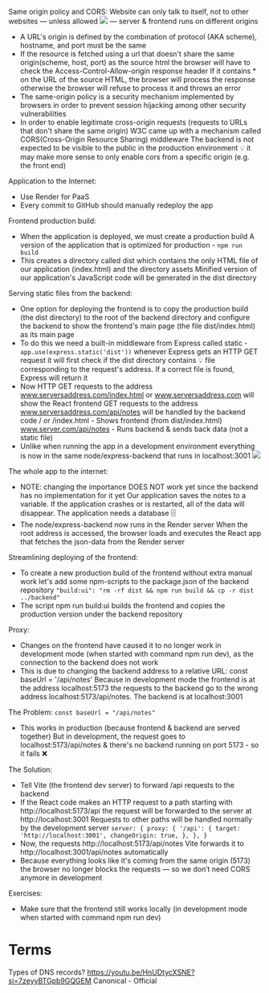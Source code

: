 Same origin policy and CORS: Website can only talk to itself, not to other websites — unless allowed
![](https://fullstackopen.com/static/da88e17cb078c89a6e7ba30d61fab0e6/5a190/3ae.png) — server & frontend runs on different origins
- A URL's origin is defined by the combination of protocol (AKA scheme), hostname, and port must be the same
- If the resource is fetched using a url that doesn't share the same origin(scheme, host, port) as the source html
  the browser will have to check the Access-Control-Allow-origin response header
  If it contains * on the URL of the source HTML, the browser will process the response
  otherwise the browser will refuse to process it and throws an error
- The same-origin policy is a security mechanism implemented by browsers 
  in order to prevent session hijacking among other security vulnerabilities
- In order to enable legitimate cross-origin requests (requests to URLs that don't share the same origin)
  W3C came up with a mechanism called CORS(Cross-Origin Resource Sharing) middleware
  The backend is not expected to be visible to the public in the production environment 💡
  it may make more sense to only enable cors from a specific origin (e.g. the front end)


Application to the Internet:
- Use Render for PaaS
- Every commit to GitHub should manually redeploy the app


Frontend production build:
- When the application is deployed, we must create a production build
  A version of the application that is optimized for production - `npm run build`
- This creates a directory called dist which contains the only HTML file of our application (index.html) and the directory assets
  Minified version of our application's JavaScript code will be generated in the dist directory


Serving static files from the backend:
- One option for deploying the frontend is to copy the production build (the dist directory) to the root of the backend directory
  and configure the backend to show the frontend's main page (the file dist/index.html) as its main page
- To do this we need a built-in middleware from Express called static - `app.use(express.static('dist'))`
  whenever Express gets an HTTP GET request it will first check if the dist directory contains 💡
  file corresponding to the request's address. If a correct file is found, Express will return it
- Now HTTP GET requests to the address www.serversaddress.com/index.html or www.serversaddress.com will show the React frontend
  GET requests to the address www.serversaddress.com/api/notes will be handled by the backend code
  / or /index.html - Shows frontend (from dist/index.html)
  www.server.com/api/notes - Runs backend & sends back data (not a static file)
- Unlike when running the app in a development environment
  everything is now in the same node/express-backend that runs in localhost:3001
  ![](https://fullstackopen.com/static/ee40b09299b5cbf969989a2ad320d198/db910/101.png)


The whole app to the internet:
- NOTE: changing the importance DOES NOT work yet since the backend has no implementation for it yet
  Our application saves the notes to a variable. If the application crashes or is restarted,
  all of the data will disappear. The application needs a database 🗄️
- The node/express-backend now runs in the Render server
  When the root address is accessed, the browser loads and executes the React app
  that fetches the json-data from the Render server


Streamlining deploying of the frontend:
- To create a new production build of the frontend without extra manual work
  let's add some npm-scripts to the package.json of the backend repository
  `"build:ui": "rm -rf dist && npm run build && cp -r dist ../backend"`
- The script npm run build:ui builds the frontend and copies the production version under the backend repository


Proxy:
- Changes on the frontend have caused it to no longer work in development mode
  (when started with command npm run dev), as the connection to the backend does not work
- This is due to changing the backend address to a relative URL: const baseUrl = '/api/notes'
  Because in development mode the frontend is at the address localhost:5173
  the requests to the backend go to the wrong address localhost:5173/api/notes. The backend is at localhost:3001

The Problem:
`const baseUrl = "/api/notes"`
- This works in production (because frontend & backend are served together)
  But in development, the request goes to localhost:5173/api/notes
  & there's no backend running on port 5173 - so it fails ❌

The Solution:
- Tell Vite (the frontend dev server) to forward /api requests to the backend
- If the React code makes an HTTP request to a path starting with http://localhost:5173/api
  the request will be forwarded to the server at http://localhost:3001
  Requests to other paths will be handled normally by the development server
`server: {
  proxy: {
    '/api': {
      target: 'http://localhost:3001',
      changeOrigin: true,
    },
  },
}`
- Now, the requests http://localhost:5173/api/notes
  Vite forwards it to http://localhost:3001/api/notes automatically
- Because everything looks like it's coming from the same origin (5173)
  the browser no longer blocks the requests — so we don’t need CORS anymore in development

Exercises:
- Make sure that the frontend still works locally
  (in development mode when started with command npm run dev)


# Terms
Types of DNS records?
https://youtu.be/HnUDtycXSNE?si=7zeyyBTGpb9GQGEM
Canonical - Official
